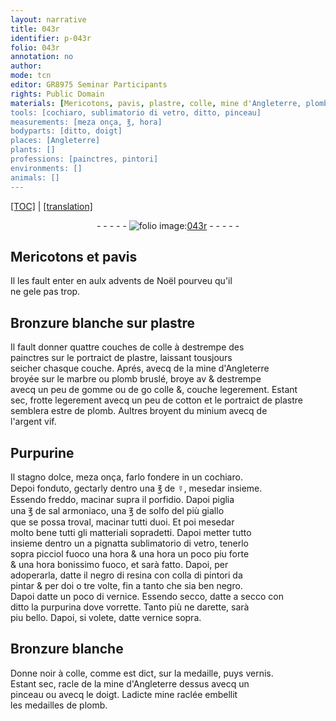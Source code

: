 ```yaml
---
layout: narrative
title: 043r
identifier: p-043r
folio: 043r
annotation: no
author:
mode: tcn
editor: GR8975 Seminar Participants
rights: Public Domain
materials: [Mericotons, pavis, plastre, colle, mine d'Angleterre, plomb bruslé, gomme, cotton, plomb, minium, argent vif, Purpurine, stagno, ☿, porfidio, sal armoniaco, solfo, vetro, negro di resina, colla, vernice, purpurina, vernis, mine]
tools: [cochiaro, sublimatorio di vetro, ditto, pinceau]
measurements: [meza onça, ℥, hora]
bodyparts: [ditto, doigt]
places: [Angleterre]
plants: []
professions: [painctres, pintori]
environments: []
animals: []
---
```


<p><a href="{{ site.baseurl }}/normalized/">[TOC]</a> | <a href="{{ site.baseurl }}/texts/p-043r_tl/" target="_blank">[translation]</a></p><div class="folio" align="center">- - - - - <a href="http://gallica.bnf.fr/ark:/12148/btv1b10500001g/f91.image" target="_blank"><img src="https://cu-mkp.github.io/2017-workshop-edition/assets/photo-icon.png" alt="folio image: " style="display:inline-block; margin-bottom:-3px;"/>043r</a> - - - - - </div>  
  

## <span class="m">Mericotons</span> et <span class="m">pavis</span>

 
Il les fault enter <span class="del">en</span> aulx <span class="tmp">advents de Noël</span> pourveu qu'il<br/> ne gele pas trop.
 
 
  

## Bronzure blanche sur <span class="m">plastre</span>

 
Il fault donner quattre couches de <span class="m">colle</span> à destrempe des<br/> <span class="pro">painctres</span> sur le portraict de <span class="m">plastre</span>, laissant tousjours<br/> seicher chasque couche. Aprés, avecq de la <span class="m">mine d'<span class="pl">Angleterre</span></span><br/> broyée sur le marbre ou <span class="m">plomb bruslé</span>, broye <span class="del">av</span> & destrempe<br/> avecq un peu de <span class="m">gomme</span> ou de <span class="del">go</span> <span class="m">colle</span> <span class="del">&</span>, couche legerement. Estant<br/> sec, frotte legerem<span class="exp">ent</span> avecq un peu de <span class="m">cotton</span> et le portraict de <span class="m">plastre</span><br/> semblera estre de <span class="m">plomb</span>. Aultres broyent du <span class="m">minium</span> avecq de<br/> l'<span class="m">argent vif</span>.
 
 
  

## <span class="m">Purpurine</span>

 
Il <span class="m">stagno</span> dolce, <span class="ms">meza onça</span>, farlo fondere in un <span class="tl">cochiaro</span>.<br/> Depoi fonduto, gectarly dentro una <span class="ms">℥</span> de <span class="m">☿</span>, mesedar insieme.<br/> Essendo freddo, macinar supra il <span class="m">porfidio</span>. Dapoi piglia<br/> una <span class="ms">℥</span> de <span class="m">sal armoniaco</span>, una <span class="ms">℥</span> de <span class="m">solfo</span> del più giallo<br/> que se possa troval, macinar tutti duoi. Et poi mesedar<br/> molto bene tutti gli matteriali sopradetti. Dapoi metter tutto<br/> insieme dentro un <span class="del">a pignatta</span> <span class="tl">sublimatorio di <span class="m">vetro</span></span>, tenerlo<br/> sopra picciol fuoco una <span class="ms"><span class="tmp">hora</span></span> & una <span class="ms"><span class="tmp">hora</span></span> un poco piu forte<br/> & una <span class="ms"><span class="tmp">hora</span></span> bonissimo fuoco, et sarà fatto. Dapoi, per<br/> adoper<span class="exp">ar</span>la, datte il <span class="m">negro di resina</span> con <span class="m">colla</span> di <span class="pro">pintori</span> da<br/> pintar <span class="del">&</span> per doi o tre volte, fin a tanto che sia ben negro.<br/> Dapoi datte un poco di <span class="m">vernice</span>. Essendo secco, datte a secco con<br/> <span class="tl"><span class="bp">ditto</span></span> la <span class="m">purpurina</span> dove vorrette. Tanto più ne darette, sarà<br/> piu bello. Dapoi, si volete, datte <span class="m">vernice</span> sopra.
 
 
  

## Bronzure blanche

 
Donne noir à <span class="m">colle</span>, co<span class="exp">mm</span>e est dict, sur la medaille, puys <span class="m">vernis</span>.<br/> Estant sec, racle de la <span class="m">mine d'<span class="pl">Angleterre</span></span> dessus avecq un<br/> <span class="tl">pinceau</span> ou avecq le <span class="bp">doigt</span>. Ladicte <span class="m">mine</span> raclée embellit<br/> les medailles de <span class="m">plomb</span>.
 
